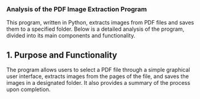 ### Analysis of the PDF Image Extraction Program
This program, written in Python, extracts images from PDF files and saves them to a specified folder. Below is a detailed analysis of the program, divided into its main components and functionality.

## 1. Purpose and Functionality
The program allows users to select a PDF file through a simple graphical user interface, extracts images from the pages of the file, and saves the images in a designated folder. It also provides a summary of the process upon completion.

## 
